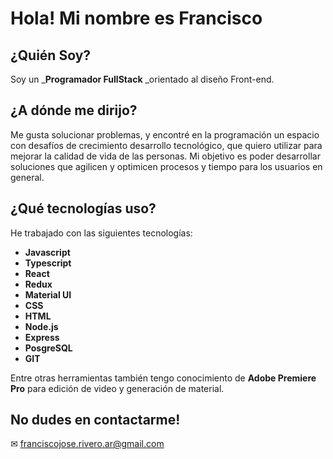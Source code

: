 # Hola! Mi nombre es Francisco

## ¿Quién Soy?

Soy un _**Programador FullStack** _orientado al diseño Front-end.

## ¿A dónde me dirijo?

Me gusta solucionar problemas, y encontré en la programación un espacio con desafíos de crecimiento desarrollo tecnológico, que quiero utilizar para mejorar la calidad de vida de las personas. Mi objetivo es poder desarrollar soluciones que agilicen y optimicen procesos y tiempo para los usuarios en general.

## ¿Qué tecnologías uso?

He trabajado con las siguientes tecnologías:
- **Javascript**
- **Typescript**
- **React**
- **Redux**
- **Material UI**
- **CSS**
- **HTML**
- **Node.js**
- **Express**
- **PosgreSQL**
- **GIT**

Entre otras herramientas también tengo conocimiento de **Adobe Premiere Pro** para edición de video y generación de material.

## No dudes en contactarme!

✉ franciscojose.rivero.ar@gmail.com

<!--
**riverofrancisco/riverofrancisco** is a ✨ _special_ ✨ repository because its `README.md` (this file) appears on your GitHub profile.

Here are some ideas to get you started:

- 🔭 I’m currently working on ...
- 🌱 I’m currently learning ...
- 👯 I’m looking to collaborate on ...
- 🤔 I’m looking for help with ...
- 💬 Ask me about ...
- 📫 How to reach me: ...
- 😄 Pronouns: ...
- ⚡ Fun fact: ...
-->
